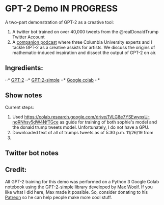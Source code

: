 # GPT-2 Demo IN PROGRESS

A two-part demonstration of GPT-2 as a creative tool:

1. A twitter bot trained on over 40,000 tweets from the @realDonaldTrump Twitter Account
2. A [companion podcast](https://soundcloud.com/user-545533369/on-computational-creative-assists) where three Columbia University experts and I tackle GPT-2 as a creative assists for artists. We discuss the origins of mathematic-induced inspiration and dissect the output of GPT-2 on air.      
 
## Ingredients:

⋅⋅* [GPT-2](https://openai.com/blog/better-language-models/)
⋅⋅* [GPT-2-simple](https://github.com/minimaxir/gpt-2-simple)
⋅⋅* [Google colab](https://colab.research.google.com/)
⋅⋅*
 
 
## Show notes


 Current steps:

1. Used https://colab.research.google.com/drive/1VLG8e7YSEwypxU-noRNhsv5dW4NfTGce as guide for training of both sophie's model and the donald trump tweets model. Unfortunately, I do not have a GPU.  
2. Downloaded text of all of trumps tweets as of 5:30 p.m. 11/26/19 from 
3. 

## Twitter bot notes


## Credit: 

All GPT-2 training for this demo was performed on a Python 3 Google Colab notebook using the [GPT-2-simple](https://github.com/minimaxir/gpt-2-simple) library developed by [Max Woolf](https://minimaxir.com/). If you like what I did here, Max made it possible. So, consider donating to his [Patreon](https://www.patreon.com/minimaxir) so he can help people make more cool stuff. 
